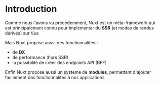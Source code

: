 # Introduction

Comme nous l'avons vu précédemment, Nuxt est un méta-framework qui est principalement connu pour implémenter du **SSR** (et modes de rendus dérivés) sur Vue

Mais Nuxt propose aussi des fonctionnalités :
- de **DX**
- de performance (hors SSR)
- la possibilité de créer des endpoints API (BFF)

Enfin Nuxt propose aussi un systeme de **modules**, permettant d'ajouter facilement des fonctionnalités à nos applications.